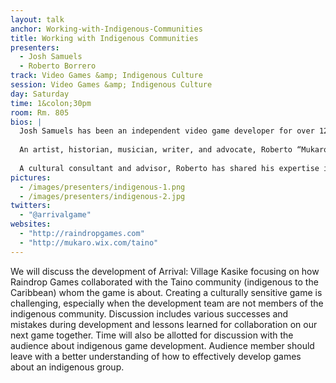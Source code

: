 ```yaml
---
layout: talk
anchor: Working-with-Indigenous-Communities
title: Working with Indigenous Communities
presenters:
  - Josh Samuels
  - Roberto Borrero
track: Video Games &amp; Indigenous Culture
session: Video Games &amp; Indigenous Culture
day: Saturday
time: 1&colon;30pm
room: Rm. 805
bios: |
  Josh Samuels has been an independent video game developer for over 12 years and a software engineer for over 14 years. He is the Studio Lead for Raindrop Games (raindropgames.com), creators of Arrival: Village Kasike. Josh also works as a senior software engineer for BloomBoard, an educational startup company in Silicon Valley. Josh co-founded the Allies Initiative sub-group of the IGDA’s Women In Games SIG with Celia Pearce.
  
  An artist, historian, musician, writer, and advocate, Roberto “Mukaro” Borrero (Taino) offers a broad range of experience with particular expertise in Caribbean and other Indigenous Peoples issues. His unique perspective draws from his ancestral heritage, mentorship from indigenous elders from around the world, and real world experience in the arts, human rights advocacy, and environmental advocacy.
  
  A cultural consultant and advisor, Roberto has shared his expertise in various capacities within the United Nations, along with non-profit and for-profit entities such as PBS, BBC, the Smithsonian Institution’s National Museum of the American Indian, the Institute for American Indian Studies among others.
pictures:
  - /images/presenters/indigenous-1.png
  - /images/presenters/indigenous-2.jpg
twitters:
  - "@arrivalgame"
websites:
  - "http://raindropgames.com"
  - "http://mukaro.wix.com/taino"
---
```

We will discuss the development of Arrival: Village Kasike focusing on how Raindrop Games collaborated with the Taino community (indigenous to the Caribbean) whom the game is about. Creating a culturally sensitive game is challenging, especially when the development team are not members of the indigenous community. Discussion includes various successes and mistakes during development and lessons learned for collaboration on our next game together.
Time will also be allotted for discussion with the audience about indigenous game development.
Audience member should leave with a better understanding of how to effectively develop games about an indigenous group.
